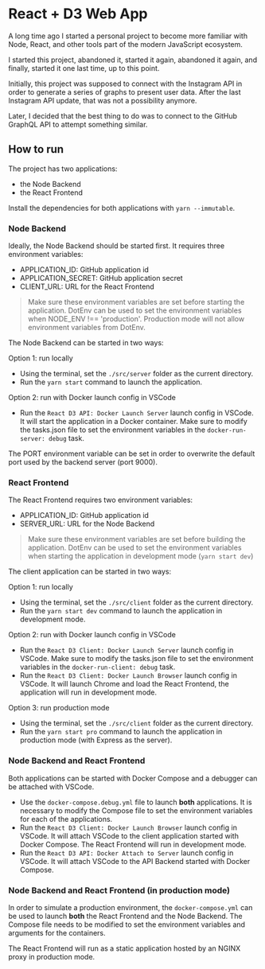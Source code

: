 # React + D3 Web App

A long time ago I started a personal project to become more familiar with Node, React, and other tools part of the modern JavaScript ecosystem.

I started this project, abandoned it, started it again, abandoned it again, and finally, started it one last time, up to this point.

Initially, this project was supposed to connect with the Instagram API in order to generate a series of graphs to present user data. After the last Instagram API update, that was not a possibility anymore.

Later, I decided that the best thing to do was to connect to the GitHub GraphQL API to attempt something similar.

## How to run

The project has two applications:

- the Node Backend
- the React Frontend

Install the dependencies for both applications with `yarn --immutable`.

### Node Backend

Ideally, the Node Backend should be started first. It requires three environment variables:

- APPLICATION_ID: GitHub application id
- APPLICATION_SECRET: GitHub application secret
- CLIENT_URL: URL for the React Frontend

> Make sure these environment variables are set before starting the application.
> DotEnv can be used to set the environment variables when NODE_ENV !== 'production'.
> Production mode will not allow environment variables from DotEnv.

The Node Backend can be started in two ways:

Option 1: run locally

- Using the terminal, set the `./src/server` folder as the current directory.
- Run the `yarn start` command to launch the application.

Option 2: run with Docker launch config in VSCode

- Run the `React D3 API: Docker Launch Server` launch config in VSCode. It will start the application in a Docker container. Make sure to modify the tasks.json file to set the environment variables in the `docker-run-server: debug` task.

The PORT environment variable can be set in order to overwrite the default port used by the backend server (port 9000).

### React Frontend

The React Frontend requires two environment variables:

- APPLICATION_ID: GitHub application id
- SERVER_URL: URL for the Node Backend

> Make sure these environment variables are set before building the application.
> DotEnv can be used to set the environment variables when starting the application in development mode (`yarn start dev`)

The client application can be started in two ways:

Option 1: run locally

- Using the terminal, set the `./src/client` folder as the current directory.
- Run the `yarn start dev` command to launch the application in development mode.

Option 2: run with Docker launch config in VSCode

- Run the `React D3 Client: Docker Launch Server` launch config in VSCode. Make sure to modify the tasks.json file to set the environment variables in the `docker-run-client: debug` task.
- Run the `React D3 Client: Docker Launch Browser` launch config in VSCode. It will launch Chrome and load the React Frontend, the application will run in development mode.

Option 3: run production mode

- Using the terminal, set the `./src/client` folder as the current directory.
- Run the `yarn start pro` command to launch the application in production mode (with Express as the server).

### Node Backend and React Frontend

Both applications can be started with Docker Compose and a debugger can be attached with VSCode.

- Use the `docker-compose.debug.yml` file to launch **both** applications. It is necessary to modify the Compose file to set the environment variables for each of the applications.
- Run the `React D3 Client: Docker Launch Browser` launch config in VSCode. It will attach VSCode to the client application started with Docker Compose. The React Frontend will run in development mode.
- Run the `React D3 API: Docker Attach to Server` launch config in VSCode. It will attach VSCode to the API Backend started with Docker Compose.

### Node Backend and React Frontend (in production mode)

In order to simulate a production environment, the `docker-compose.yml` can be used to launch **both** the React Frontend and the Node Backend. The Compose file needs to be modified to set the environment variables and arguments for the containers.

The React Frontend will run as a static application hosted by an NGINX proxy in production mode.
